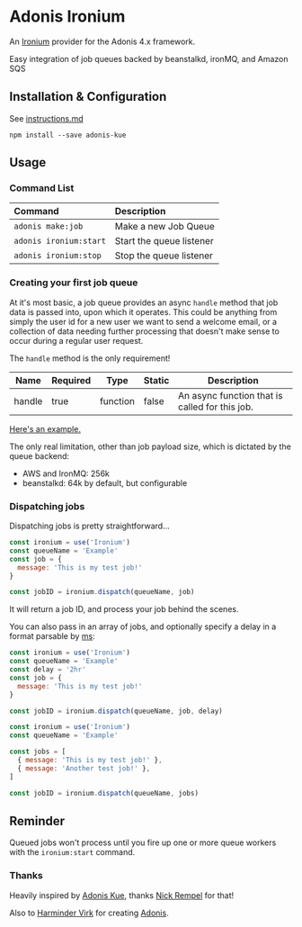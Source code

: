 # Adonis Ironium

An [Ironium](https://github.com/assaf/ironium) provider for the Adonis 4.x framework.

Easy integration of job queues backed by beanstalkd, ironMQ, and Amazon SQS

## Installation & Configuration

See [instructions.md](instructions.md)

```
npm install --save adonis-kue
```

## Usage

### Command List
Command                 | Description
:-----------------------|:-----------
 `adonis make:job`      | Make a new Job Queue
 `adonis ironium:start` | Start the queue listener
 `adonis ironium:stop`  | Stop the queue listener

### Creating your first job queue

At it's most basic, a job queue provides an async `handle` method that job data is passed into, upon which it
operates.  This could be anything from simply the user id for a new user we want to send a welcome email,
or a collection of data needing further processing that doesn't make sense to occur during a regular
user request. 

The `handle` method is the only requirement! 

| Name        | Required | Type      | Static | Description                                           |
|-------------|----------|-----------|--------|-------------------------------------------------------|
| handle      | true     | function  | false  | An async function that is called for this job.        |

[Here's an example.](examples/app/Jobs/Example.js)

The only real limitation, other than job payload size, which is dictated by the queue backend:
- AWS and IronMQ: 256k
- beanstalkd: 64k by default, but configurable

### Dispatching jobs

Dispatching jobs is pretty straightforward...

```javascript
const ironium = use('Ironium')
const queueName = 'Example'
const job = {
  message: 'This is my test job!'
}

const jobID = ironium.dispatch(queueName, job)
```

It will return a job ID, and process your job behind the scenes. 

You can also pass in an array of jobs, and optionally specify a delay in a format parsable by [ms](https://github.com/zeit/ms):

```javascript
const ironium = use('Ironium')
const queueName = 'Example'
const delay = '2hr'
const job = {
  message: 'This is my test job!'
}

const jobID = ironium.dispatch(queueName, job, delay)
```

```javascript
const ironium = use('Ironium')
const queueName = 'Example'

const jobs = [
  { message: 'This is my test job!' },
  { message: 'Another test job!' },
]

const jobID = ironium.dispatch(queueName, jobs)
```

## Reminder
Queued jobs won't process until you fire up one or more queue workers with the `ironium:start` command.

### Thanks
Heavily inspired by [Adonis Kue](https://github.com/nrempel/adonis-kue), thanks [Nick Rempel](https://github.com/nrempel) for that!

Also to [Harminder Virk](http://github.com/thetutlage) for creating [Adonis](https://adonisjs.com/).